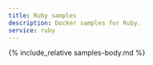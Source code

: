 ```yaml
---
title: Ruby samples
description: Docker samples for Ruby.
service: ruby
---
```



{% include_relative samples-body.md %}